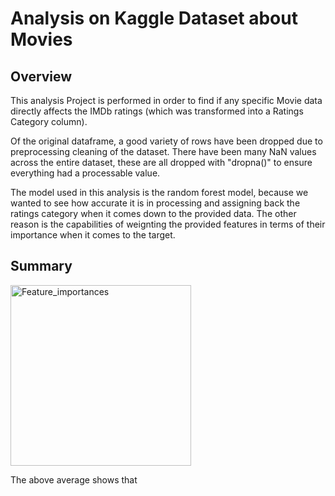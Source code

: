 # Analysis on Kaggle Dataset about Movies

## Overview
  
  This analysis Project is performed in order to find if any specific Movie data directly affects the IMDb ratings (which was transformed into a Ratings Category column). 

  Of the original dataframe, a good variety of rows have been dropped due to preprocessing cleaning of the dataset. There have been many NaN values across the entire dataset, these are all dropped with "dropna()" to ensure everything had a processable value. 
  
  The model used in this analysis is the random forest model, because we wanted to see how accurate it is in processing and assigning back the ratings category when it comes down to the provided data. The other reason is the capabilities of weignting the provided features in terms of their importance when it comes to the target.
  
## Summary

  <img width="289" alt="Feature_importances" src="https://user-images.githubusercontent.com/68725398/102740219-4a9f5280-431d-11eb-8086-2bb9ec867a3d.png">
  
  The above average shows that 

  
